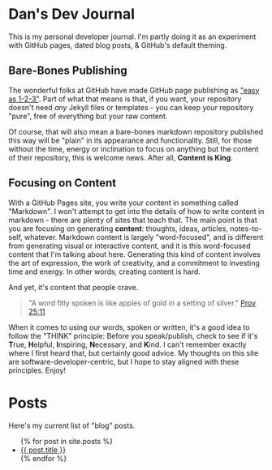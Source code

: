 # Dan's Dev Journal

This is my personal developer journal. I'm partly doing it as an experiment with GitHub pages, dated blog posts, & GitHub's default theming.

## Bare-Bones Publishing

The wonderful folks at GitHub have made GitHub page publishing as ["easy as 1-2-3"](https://github.blog/2016-12-09-publishing-with-github-pages-now-as-easy-as-1-2-3/). Part of what that means is that, if you want, your repository doesn't need *any* Jekyll files or templates - you can keep your repository "pure", free of everything but your raw content.

Of course, that will also mean a bare-bones markdown repository published this way will be "plain" in its appearance and functionality. Still, for those without the time, energy or inclination to focus on anything but the content of their repository, this is welcome news. After all, **Content is King**.

## Focusing on Content

With a GitHub Pages site, you write your content in something called "Markdown". I won't attempt to get into the details of how to write content in markdown - there are plenty of sites that teach that. The main point is that you are focusing on generating **content**: thoughts, ideas, articles, notes-to-self, whatever. Markdown content is largely "word-focused", and is different from generating visual or interactive content, and it is this word-focused content that I'm talking about here. Generating this kind of content involves the art of expression, the work of creativity, and a commitment to investing time and energy. In other words, creating content is hard.

And yet, it's content that people crave.

> "A word fitly spoken is like apples of gold in a setting of silver." [Prov 25:11](https://my.bible.com/bible/59/PRO.25.11.esv)

When it comes to using our words, spoken or written, it's a good idea to follow the "THINK" principle: Before you speak/publish, check to see if it's **T**rue, **H**elpful, **I**nspiring, **N**ecessary, and **K**ind. I can't remember exactly where I first heard that, but certainly good advice. My thoughts on this site are software-developer-centric, but I hope to stay aligned with these principles. Enjoy!

# Posts

Here's my current list of "blog" posts.

<ul>
  {% for post in site.posts %}
    <li>
      <a href="{{ post.url }}">{{ post.title }}</a>
    </li>
  {% endfor %}
</ul>
